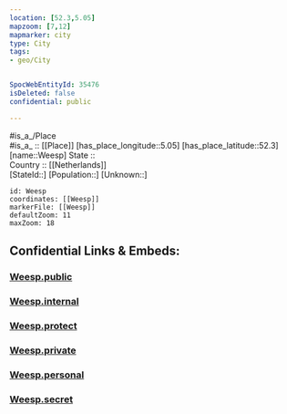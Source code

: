 ```yaml
---
location: [52.3,5.05] 
mapzoom: [7,12] 
mapmarker: city 
type: City
tags:
- geo/City


SpocWebEntityId: 35476
isDeleted: false
confidential: public

---
```

#is_a_/Place  
#is_a_ :: [[Place]] 
[has_place_longitude::5.05] 
[has_place_latitude::52.3] 
[name::Weesp] 
State ::  
Country :: [[Netherlands]]  
[StateId::] 
[Population::] 
[Unknown::] 


```leaflet
id: Weesp
coordinates: [[Weesp]] 
markerFile: [[Weesp]] 
defaultZoom: 11 
maxZoom: 18
```


## Confidential Links & Embeds: 

### [Weesp.public](/_public/\Earth\Continent\Europe\Europe~West\Netherlands\Provinces~Netherlands\Noord-Holland\CityWeesp.public.md) 

### [Weesp.internal](/_internal/\Earth\Continent\Europe\Europe~West\Netherlands\Provinces~Netherlands\Noord-Holland\CityWeesp.internal.md) 

### [Weesp.protect](/_protect/\Earth\Continent\Europe\Europe~West\Netherlands\Provinces~Netherlands\Noord-Holland\CityWeesp.protect.md) 

### [Weesp.private](/_private/\Earth\Continent\Europe\Europe~West\Netherlands\Provinces~Netherlands\Noord-Holland\CityWeesp.private.md) 

### [Weesp.personal](/_personal/\Earth\Continent\Europe\Europe~West\Netherlands\Provinces~Netherlands\Noord-Holland\CityWeesp.personal.md) 

### [Weesp.secret](/_secret/\Earth\Continent\Europe\Europe~West\Netherlands\Provinces~Netherlands\Noord-Holland\CityWeesp.secret.md)

